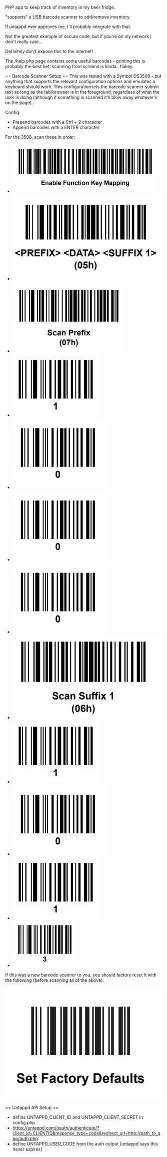 PHP app to keep track of inventory in my beer fridge.

"supports" a USB barcode scanner to add/remove inventory.

If untappd ever approves me, I'll probably integrate with that.

Not the greatest example of secure code, but if you're on my network I don't really care...

Definitely don't expose this to the internet!

The /help.php page contains some useful barcodes - printing this is probably the best bet, scanning from screens is kinda.. flakey.

== Barcode Scanner Setup ==
This was tested with a Symbol DS3508 - but anything that supports the relevant configuration options and emulates a keyboard should work.  This configuration lets the barcode scanner submit text as long as the tab/browser is in the foreground, regardless of what the user is doing (although if something is scanned it'll blow away whatever's on the page).

Config:

* Prepend barcodes with a Ctrl + 2 character
* Append barcodes with a ENTER character

For the 3508, scan these in order:

* ![](images/enable_function_keys.png)
* ![](images/prefix_suffix.png)
* ![](images/configure_prefix.png)
* ![](images/1.png)
* ![](images/0.png)
* ![](images/0.png)
* ![](images/0.png)
* ![](images/configure_suffix.png)
* ![](images/1.png)
* ![](images/0.png)
* ![](images/1.png)
* ![](images/3.png)

If this was a new barcode scanner to you, you should factory reset it with the following (before scanning all of the above):

![](images/factory_default.png)



== Untappd API Setup ==

* define UNTAPPD_CLIENT_ID and UNTAPPD_CLIENT_SECRET in config.php
* https://untappd.com/oauth/authenticate/?client_id=CLIENTID&response_type=code&redirect_url=http://path_to_app/auth.php
* define UNTAPPD_USER_CODE from the auth output (untappd says this never expires)
